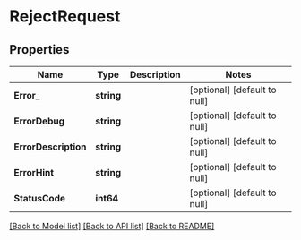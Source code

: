 # RejectRequest

## Properties
Name | Type | Description | Notes
------------ | ------------- | ------------- | -------------
**Error_** | **string** |  | [optional] [default to null]
**ErrorDebug** | **string** |  | [optional] [default to null]
**ErrorDescription** | **string** |  | [optional] [default to null]
**ErrorHint** | **string** |  | [optional] [default to null]
**StatusCode** | **int64** |  | [optional] [default to null]

[[Back to Model list]](../README.md#documentation-for-models) [[Back to API list]](../README.md#documentation-for-api-endpoints) [[Back to README]](../README.md)


